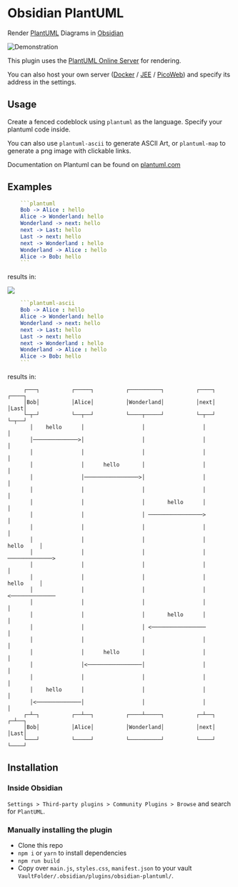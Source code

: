 # Obsidian PlantUML

Render [PlantUML](https://plantuml.com) Diagrams in [Obsidian](https://obsidian.md)

![Demonstration](https://i.imgur.com/Ueyw0SE.gif)

This plugin uses the [PlantUML Online Server](https://plantuml.com/server) for rendering.

You can also host your own server
([Docker](https://hub.docker.com/r/plantuml/plantuml-server) /
[JEE](https://plantuml.com/de/server) /
[PicoWeb](https://plantuml.com/de/picoweb)) and specify its address in the settings.

## Usage
Create a fenced codeblock using `plantuml` as the language.
Specify your plantuml code inside.

You can also use `plantuml-ascii` to generate ASCII Art, or `plantuml-map` to generate a png image
with clickable links.

Documentation on Plantuml can be found on [plantuml.com](https://plantuml.com/)


## Examples

```yaml
    ```plantuml
    Bob -> Alice : hello
    Alice -> Wonderland: hello
    Wonderland -> next: hello
    next -> Last: hello
    Last -> next: hello
    next -> Wonderland : hello
    Wonderland -> Alice : hello
    Alice -> Bob: hello
    ```
```
results in:

![](http://www.plantuml.com/plantuml/png/SyfFEhH0r-xG0iUSpEJKGmki3Yt8ICt9oUS2yo5IuVbvAQb5EObvAN1PX114ILvgHGbSKW48G08GAP_4ObGfa011NSWMe2X1IA2x6w46oUr0_y6a0000)

```yaml
    ```plantuml-ascii
    Bob -> Alice : hello
    Alice -> Wonderland: hello
    Wonderland -> next: hello
    next -> Last: hello
    Last -> next: hello
    next -> Wonderland : hello
    Wonderland -> Alice : hello
    Alice -> Bob: hello
    ```
```
results in:
```
     ┌───┐          ┌─────┐          ┌──────────┐          ┌────┐          ┌────┐
     │Bob│          │Alice│          │Wonderland│          │next│          │Last│
     └─┬─┘          └──┬──┘          └────┬─────┘          └─┬──┘          └─┬──┘
       │    hello      │                  │                  │               │   
       │──────────────>│                  │                  │               │   
       │               │                  │                  │               │   
       │               │      hello       │                  │               │   
       │               │─────────────────>│                  │               │   
       │               │                  │                  │               │   
       │               │                  │       hello      │               │   
       │               │                  │ ─────────────────>               │   
       │               │                  │                  │               │   
       │               │                  │                  │     hello     │   
       │               │                  │                  │ ──────────────>   
       │               │                  │                  │               │   
       │               │                  │                  │     hello     │   
       │               │                  │                  │ <──────────────   
       │               │                  │                  │               │   
       │               │                  │       hello      │               │   
       │               │                  │ <─────────────────               │   
       │               │                  │                  │               │   
       │               │      hello       │                  │               │   
       │               │<─────────────────│                  │               │   
       │               │                  │                  │               │   
       │    hello      │                  │                  │               │   
       │<──────────────│                  │                  │               │   
     ┌─┴─┐          ┌──┴──┐          ┌────┴─────┐          ┌─┴──┐          ┌─┴──┐
     │Bob│          │Alice│          │Wonderland│          │next│          │Last│
     └───┘          └─────┘          └──────────┘          └────┘          └────┘
```


## Installation

### Inside Obsidian

`Settings > Third-party plugins > Community Plugins > Browse` and search for `PlantUML`.

### Manually installing the plugin

- Clone this repo
- `npm i` or `yarn` to install dependencies
- `npm run build`  
- Copy over `main.js`, `styles.css`, `manifest.json` to your vault `VaultFolder/.obsidian/plugins/obsidian-plantuml/`.
